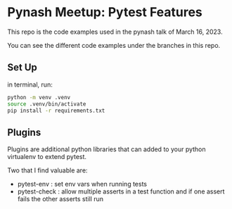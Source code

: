 # Pynash Meetup: Pytest Features

This repo is the code examples used in the pynash talk of March 16, 2023.

You can see the different code examples under the branches in this repo.

## Set Up

in terminal, run:

``` bash
python -m venv .venv
source .venv/bin/activate
pip install -r requirements.txt
```
## Plugins

Plugins are additional python libraries that can
added to your python virtualenv to extend pytest.

Two that I find valuable are:
- pytest-env : set env vars when running tests
- pytest-check : allow multiple asserts in a test function and if one assert fails the other asserts still run

